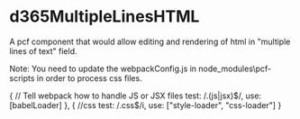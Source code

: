# d365MultipleLinesHTML
A pcf component that would allow editing and rendering of html in "multiple lines of text" field.

Note:
You need to update the webpackConfig.js in node_modules\pcf-scripts in order to process css files.

{
	// Tell webpack how to handle JS or JSX files
	test: /\.(js|jsx)$/,
	use: [babelLoader]
},
{
	//css
	test: /\.css$/i,
	use: ["style-loader", "css-loader"]
}                
